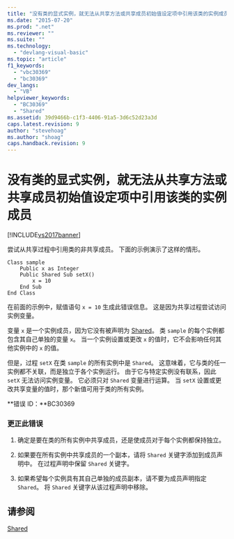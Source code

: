 ```yaml
---
title: "没有类的显式实例，就无法从共享方法或共享成员初始值设定项中引用该类的实例成员 | Microsoft Docs"
ms.date: "2015-07-20"
ms.prod: ".net"
ms.reviewer: ""
ms.suite: ""
ms.technology: 
  - "devlang-visual-basic"
ms.topic: "article"
f1_keywords: 
  - "vbc30369"
  - "bc30369"
dev_langs: 
  - "VB"
helpviewer_keywords: 
  - "BC30369"
  - "Shared"
ms.assetid: 39d9466b-c1f3-4406-91a5-3d6c52d23a3d
caps.latest.revision: 9
author: "stevehoag"
ms.author: "shoag"
caps.handback.revision: 9
---
```

# 没有类的显式实例，就无法从共享方法或共享成员初始值设定项中引用该类的实例成员
[!INCLUDE[vs2017banner](../../../visual-basic/includes/vs2017banner.md)]

尝试从共享过程中引用类的非共享成员。  下面的示例演示了这样的情形。  
  
```  
Class sample  
    Public x as Integer  
    Public Shared Sub setX()  
        x = 10  
    End Sub  
End Class  
```  
  
 在前面的示例中，赋值语句 `x = 10` 生成此错误信息。  这是因为共享过程尝试访问实例变量。  
  
 变量 `x` 是一个实例成员，因为它没有被声明为 [Shared](../../../visual-basic/language-reference/modifiers/shared.md)。  类 `sample` 的每个实例都包含其自己单独的变量 `x`。  当一个实例设置或更改 `x` 的值时，它不会影响任何其他实例中的 `x` 的值。  
  
 但是，过程 `setX` 在类 `sample` 的所有实例中是 `Shared`。  这意味着，它与类的任一实例都不关联，而是独立于各个实例运行。  由于它与特定实例没有联系，因此 `setX` 无法访问实例变量。  它必须只对 `Shared` 变量进行运算。  当 `setX` 设置或更改共享变量的值时，那个新值可用于类的所有实例。  
  
 **错误 ID：**BC30369  
  
### 更正此错误  
  
1.  确定是要在类的所有实例中共享成员，还是使成员对于每个实例都保持独立。  
  
2.  如果要在所有实例中共享成员的一个副本，请将 `Shared` 关键字添加到成员声明中。  在过程声明中保留 `Shared` 关键字。  
  
3.  如果希望每个实例具有其自己单独的成员副本，请不要为成员声明指定 `Shared`。  将 `Shared` 关键字从该过程声明中移除。  
  
## 请参阅  
 [Shared](../../../visual-basic/language-reference/modifiers/shared.md)